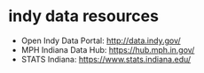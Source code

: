 # indy data resources

* Open Indy Data Portal: http://data.indy.gov/
* MPH Indiana Data Hub: https://hub.mph.in.gov/
* STATS Indiana: https://www.stats.indiana.edu/

